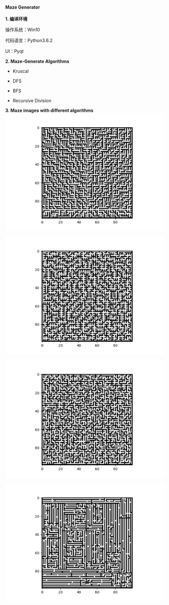 #### Maze Generator

**1. 编译环境**

操作系统：Win10

代码语言：Python3.6.2 

UI：Pyqt



**2. Maze-Generate Algorithms**

- Kruscal

- DFS

- BFS

- Recursive Division


**3. Maze images with different algorithms**
![image1](https://github.com/FuzuoZhang/Maze-Generator/blob/master/mazeImages/BFS.png)

![image2](https://github.com/FuzuoZhang/Maze-Generator/blob/master/mazeImages/DFS.png)

![image3](https://github.com/FuzuoZhang/Maze-Generator/blob/master/mazeImages/Kruscal.png)

![image4](https://github.com/FuzuoZhang/Maze-Generator/blob/master/mazeImages/Recursive.png)
